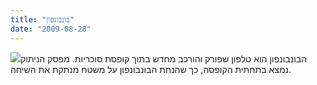 ```yaml
---
title: "בונבונפון"
date: "2009-08-28"
---
```


[![](https://nurnachman.files.wordpress.com/2009/08/549ab-bonbonphone.jpg?w=300)](https://nurnachman.files.wordpress.com/2009/08/549ab-bonbonphone.jpg)הבונבונפון הוא טלפון שפורק והורכב מחדש בתוך קופסת סוכריות. מפסק הניתוק נמצא בתחתית הקופסה, כך שהנחת הבונבונפון על משטח מנתקת את השיחה.
